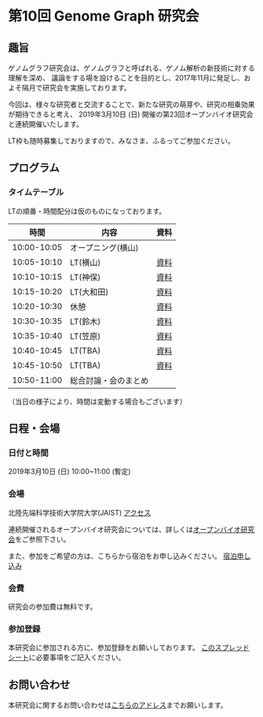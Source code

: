 # 第10回 Genome Graph 研究会

## 趣旨

ゲノムグラフ研究会は、ゲノムグラフと呼ばれる、ゲノム解析の新技術に対する理解を深め、
議論をする場を設けることを目的とし、2017年11月に発足し、およそ隔月で研究会を実施しております。

今回は、様々な研究者と交流することで、新たな研究の萌芽や、研究の相乗効果が期待できると考え、
2019年3月10日 (日)  開催の第23回オープンバイオ研究会と連続開催いたします。

LT枠も随時募集しておりますので、みなさま、ふるってご参加ください。

## プログラム

### タイムテーブル
LTの順番・時間配分は仮のものになっております。

時間| 内容         | 資料
------------|-------------|-----
10:00-10:05 | オープニング(横山) | |
10:05-10:10 | LT(横山)　|[資料]() |
10:10-10:15 | LT(神保)　|[資料]() |
10:15-10:20 | LT(大和田)　| [資料]() |
10:20-10:30 | 休憩 |[資料]()|
10:30-10:35 | LT(鈴木)　|[資料]() |
10:35-10:40 | LT(笠原)　|[資料]() |
10:40-10:45 | LT(TBA)　|[資料]() |
10:45-10:50 | LT(TBA)　|[資料]() |
10:50-11:00 | 総合討論・会のまとめ | |

（当日の様子により、時間は変動する場合もございます）

## 日程・会場
### 日付と時間

2019年3月10日 (日) 10:00~11:00 (暫定)

### 会場

北陸先端科学技術大学院大学(JAIST)
[アクセス](https://www.jaist.ac.jp/top/access/)

連続開催されるオープンバイオ研究会については、詳しくは[オープンバイオ研究会](https://github.com/open-bio-japan/website/wiki/meeting23)をご参照下さい。

また、参加をご希望の方は、こちらから宿泊をお申し込みください。
[宿泊申し込み](http://bioinfo.ec.t.kanazawa-u.ac.jp/~ken/sigmbi/reserve.html)

### 会費
研究会の参加費は無料です。

### 参加登録
本研究会に参加される方に、参加登録をお願いしております。
[このスプレッドシート](https://docs.google.com/spreadsheets/d/15JjZhBMozufBoBsD7mPVBHX4XiGOdZfC02W4lGQ27I4/edit?usp=sharing)に必要事項をご記入ください。

## お問い合わせ
本研究会に関するお問い合わせは[こちらのアドレス](genome.graph.jp@gmail.com)までお願いします。


